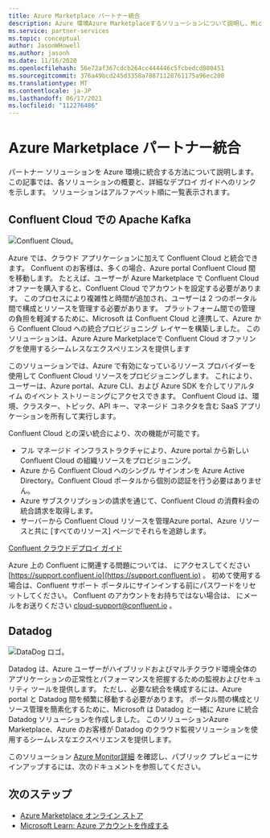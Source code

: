 ```yaml
---
title: Azure Marketplace パートナー統合
description: Azure 環境Azure Marketplaceするソリューションについて説明し、Microsoft パートナーからのデプロイ ガイドへのリンクを取得します。
ms.service: partner-services
ms.topic: conceptual
author: JasonWHowell
ms.author: jasonh
ms.date: 11/16/2020
ms.openlocfilehash: 56e72af367cdcb264cc444446c5fcbedcd880451
ms.sourcegitcommit: 376a49bcd245d3358a78871128761175a96ec200
ms.translationtype: MT
ms.contentlocale: ja-JP
ms.lasthandoff: 06/17/2021
ms.locfileid: "112276486"
---
```

# <a name="azure-marketplace-partner-integrations"></a>Azure Marketplace パートナー統合

パートナー ソリューションを Azure 環境に統合する方法について説明します。 この記事では、各ソリューションの概要と、詳細なデプロイ ガイドへのリンクを示します。 ソリューションはアルファベット順に一覧表示されます。 

## <a name="apache-kafka-on-confluent-cloud"></a>Confluent Cloud での Apache Kafka

![Confluent Cloud。](./media/partners/confluent-cloud.png)

Azure では、クラウド アプリケーションに加えて Confluent Cloud と統合できます。 Confluent のお客様は、多くの場合、Azure portal Confluent Cloud 間を移動します。 たとえば、ユーザーが Azure Marketplace で Confluent Cloud オファーを購入すると、Confluent Cloud でアカウントを設定する必要があります。 このプロセスにより複雑性と時間が追加され、ユーザーは 2 つのポータル間で構成とリソースを管理する必要があります。 プラットフォーム間での管理の負担を軽減するために、Microsoft は Confluent Cloud と連携して、Azure から Confluent Cloud への統合プロビジョニング レイヤーを構築しました。 このソリューションは、Azure Azure Marketplaceで Confluent Cloud オファリングを使用するシームレスなエクスペリエンスを提供します

このソリューションでは、Azure で有効になっているリソース プロバイダーを使用して Confluent Cloud リソースをプロビジョニングします。 これにより、ユーザーは、Azure portal、Azure CLI、および Azure SDK を介してリアルタイム のイベント ストリーミングにアクセスできます。 Confluent Cloud は、環境、クラスター、トピック、API キー、マネージド コネクタを含む SaaS アプリケーションを所有して実行します。

Confluent Cloud との深い統合により、次の機能が可能です。

- フル マネージド インフラストラクチャにより、Azure portal から新しい Confluent Cloud の組織リソースをプロビジョニング。
- Azure から Confluent Cloud へのシングル サインオンを Azure Active Directory。Confluent Cloud ポータルから個別の認証を行う必要はありません。
- Azure サブスクリプションの請求を通じて、Confluent Cloud の消費料金の統合請求を取得します。
- サーバーから Confluent Cloud リソースを管理Azure portal、Azure リソースと共に [すべてのリソース] ページでそれらを追跡します。

[Confluent クラウドデプロイ ガイド](https://docs.confluent.io/current/cloud/marketplace/index.html)

Azure 上の Confluent に関連する問題については、 にアクセスしてください [https://support.confluent.io](https://support.confluent.io) 。 初めて使用する場合は、Confluent サポート ポータルにサインインする前にパスワードをリセットしてください。 Confluent のアカウントをお持ちではない場合は、 にメールをお送りください [cloud-support@confluent.io](mailto:cloud-support@confluent.io) 。

## <a name="datadog"></a>Datadog

![DataDog ロゴ。](./media/partners/datadog.png)

Datadog は、Azure ユーザーがハイブリッドおよびマルチクラウド環境全体のアプリケーションの正常性とパフォーマンスを把握するための監視およびセキュリティ ツールを提供します。 ただし、必要な統合を構成するには、Azure portal と Datadog 間を頻繁に移動する必要があります。 ポータル間の構成とリソース管理を簡素化するために、Microsoft は Datadog と一緒に Azure に統合 Datadog ソリューションを作成しました。 このソリューションAzure Marketplace、Azure のお客様が Datadog のクラウド監視ソリューションを使用するシームレスなエクスペリエンスを提供します。

このソリューション [Azure Monitor詳細](/azure/azure-monitor/platform/partners#datadog) を確認し、パブリック プレビューにサインアップするには、次のドキュメントを参照してください。

## <a name="next-steps"></a>次のステップ

- [Azure Marketplace オンライン ストア](https://azure.microsoft.com/marketplace/)
- [Microsoft Learn: Azure アカウントを作成する](/learn/modules/create-an-azure-account/)
